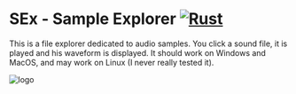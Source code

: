 # SEx - Sample Explorer [![Rust](https://github.com/IohannRabeson/SEx/actions/workflows/rust.yml/badge.svg)](https://github.com/IohannRabeson/SEx/actions/workflows/rust.yml)
This is a file explorer dedicated to audio samples. You click a sound file, it is played and his waveform is displayed.
It should work on Windows and MacOS, and may work on Linux (I never really tested it).

![logo](preview.gif)
